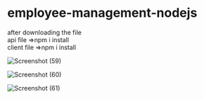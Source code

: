 # employee-management-nodejs
after downloading the file<br>
api file =>npm i install<br>
client file =>npm i install

![Screenshot (59)](https://user-images.githubusercontent.com/88539220/224106681-86dd2ba7-7221-4323-b915-f1f276de7129.png)

![Screenshot (60)](https://user-images.githubusercontent.com/88539220/224106685-9760e8e2-bca0-466e-afc4-d9aa1a702ce0.png)

![Screenshot (61)](https://user-images.githubusercontent.com/88539220/224106667-38f7c4b2-aaad-47d6-bd28-d288a59e8b4c.png)


